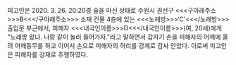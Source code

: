 피고인은 2020. 3. 26. 20:20경 술을 마신 상태로 수원시 권선구 <<<구아래주소>>>B<<</구아래주소>>> 소재 건물 4층에 있는 <<<노래방>>>‘C'<<</노래방>>> 출입문 부근에서, 피해자 <<<내국인이름>>>D<<</내국인이름>>>(여, 20세)에게 "노래방 왔냐. 나랑 같이 놀러 들어가자."라고 말하면서 갑자기 손을 피해자의 어깨에 올려 어깨동무를 하고 이어서 손으로 피해자의 허리를 강제로 감싸 안았다. 이로써 피고인은 피해자를 강제로 추행하였다.